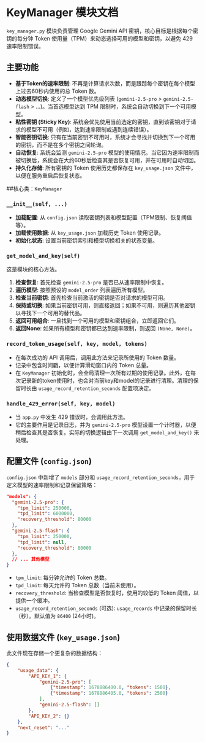 # KeyManager 模块文档

`key_manager.py` 模块负责管理 Google Gemini API 密钥，核心目标是根据每个密钥的每分钟 Token 使用量（TPM）来动态选择可用的模型和密钥，以避免 429 速率限制错误。

## 主要功能

- **基于Token的速率限制**: 不再是计算请求次数，而是跟踪每个密钥在每个模型上过去60秒内使用的总 Token 数。
- **动态模型切换**: 定义了一个模型优先级列表 (`gemini-2.5-pro` > `gemini-2.5-flash` > ...)。当首选模型达到 TPM 限制时，系统会自动切换到下一个可用模型。
- **粘性密钥 (Sticky Key)**: 系统会优先使用当前选定的密钥，直到该密钥对于请求的模型不可用（例如，达到速率限制或遇到连续错误）。
- **智能密钥切换**: 只有在当前密钥不可用时，系统才会寻找并切换到下一个可用的密钥，而不是在多个密钥之间轮询。
- **自动恢复**: 系统会监测 `gemini-2.5-pro` 模型的使用情况。当它因为速率限制而被切换后，系统会在大约60秒后检查其是否恢复可用，并在可用时自动切回。
- **持久化存储**: 所有密钥的 Token 使用历史都保存在 `key_usage.json` 文件中，以便在服务重启后恢复状态。

##核心类：`KeyManager`

### `__init__(self, ...)`

-   **加载配置**: 从 `config.json` 读取密钥列表和模型配置（TPM限制、恢复阈值等）。
-   **加载使用数据**: 从 `key_usage.json` 加载历史 Token 使用记录。
-   **初始化状态**: 设置当前密钥索引和模型切换相关的状态变量。

### `get_model_and_key(self)`

这是模块的核心方法。

1.  **检查恢复**: 首先检查 `gemini-2.5-pro` 是否已从速率限制中恢复。
2.  **遍历模型**: 按照预设的 `model_order` 列表遍历所有模型。
3.  **检查当前密钥**: 首先检查当前激活的密钥是否对请求的模型可用。
4.  **保持或切换**: 如果当前密钥可用，则直接返回；如果不可用，则遍历其他密钥以寻找下一个可用的替代品。
5.  **返回可用组合**: 一旦找到一个可用的模型和密钥组合，立即返回它们。
5.  **返回None**: 如果所有模型和密钥都已达到速率限制，则返回 `(None, None)`。

### `record_token_usage(self, key, model, tokens)`

-   在每次成功的 API 调用后，调用此方法来记录所使用的 Token 数量。
-   记录中包含时间戳，以便计算滑动窗口内的 Token 总量。
-   在 `KeyManager` 初始化时，会全局清理一次所有过期的使用记录。此外，在每次记录新的token使用时，也会对当前key和model的记录进行清理。清理的保留时长由 `usage_record_retention_seconds` 配置项决定。

### `handle_429_error(self, key, model)`

-   当 `app.py` 中发生 429 错误时，会调用此方法。
-   它的主要作用是记录日志，并为 `gemini-2.5-pro` 模型设置一个计时器，以便稍后检查其是否恢复。实际的切换逻辑由下一次调用 `get_model_and_key()` 来处理。

## 配置文件 (`config.json`)

`config.json` 中新增了 `models` 部分和 `usage_record_retention_seconds`，用于定义模型的速率限制和记录保留策略：

```json
"models": {
  "gemini-2.5-pro": {
    "tpm_limit": 250000,
    "tpd_limit": 6000000,
    "recovery_threshold": 80000
  },
  "gemini-2.5-flash": {
    "tpm_limit": 250000,
    "tpd_limit": null,
    "recovery_threshold": 80000
  },
  // ... 其他模型
}
```

-   `tpm_limit`: 每分钟允许的 Token 总数。
-   `tpd_limit`: 每天允许的 Token 总数（当前未使用）。
-   `recovery_threshold`: 当检查模型是否恢复时，使用的较低的 Token 阈值，以提供一个缓冲。
-   `usage_record_retention_seconds` (可选): `usage_records` 中记录的保留时长（秒）。默认值为 `86400` (24小时)。

## 使用数据文件 (`key_usage.json`)

此文件现在存储一个更复杂的数据结构：

```json
{
    "usage_data": {
        "API_KEY_1": {
            "gemini-2.5-pro": [
                {"timestamp": 1678886400.0, "tokens": 1500},
                {"timestamp": 1678886405.0, "tokens": 2500}
            ],
            "gemini-2.5-flash": []
        },
        "API_KEY_2": {}
    },
    "next_reset": "..."
}
